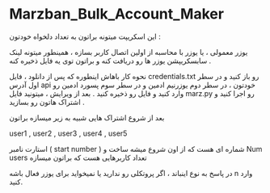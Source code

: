 # Marzban_Bulk_Account_Maker

این اسکریپت میتونه براتون به تعداد دلخواه خودتون :

یوزر معمولی ، یا یوزر با محاسبه از اولین اتصال کاربر بسازه ، همینطور میتونه لینک سابسکریپشن یوزر ها رو دریافت کنه و براتون توی یه فایل ذخیره کنه .

نحوه کار باهاش اینطوره که پس از دانلود ، فایل credentials.txt رو باز کنید و در سطر اول آدرس api خودتون ، در سطر دوم یوزرنیم ادمین و در سطر سوم پسورد ادمین رو وارد کنید و فایل رو ذخیره کنید . بعد از ویرایش ، میتونید فایل marz.py رو اجرا کنید و اشتراک هاتون رو بسازید .

بعد از شروع اشتراک هایی شبیه به زیر میسازه براتون

user1 , user2 , user3 , user4 , user5

استارت نامبر ( start number ) شماره ای هست که از اون شروع میشه ساخت و Num users تعداد کاربرهایی هست که براتون میسازه

در پاسخ به نوع اینباند ، اگر پروتکلی رو ندارید یا نمیخواید برای یوزر فعال باشه n وارد کنید.
